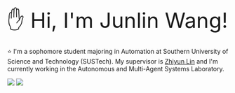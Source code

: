 <font size=10> ✋ Hi, I'm Junlin Wang! </font>

⭐ I'm a sophomore student majoring in Automation at Southern University of Science and Technology (SUSTech). My supervisor is [Zhiyun Lin]() and I'm currently working in the Autonomous and Multi-Agent Systems Laboratory.  

[![](https://github-readme-stats.vercel.app/api?username=HenryWJL&show_icons=true)](https://github.com/HenryWJL/github-readme-stats)  [![](https://github-readme-stats.vercel.app/api/top-langs/?username=HenryWJL&layout=compact)](https://github.com/HenryWJL/github-readme-stats)




